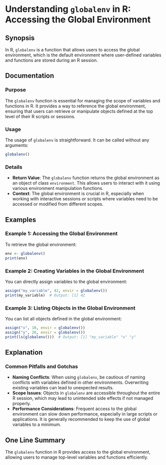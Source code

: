 <!--
Meta Description: # Understanding `globalenv` in R: Accessing the Global Environment ## Synopsis In R, `globalenv` is a function that allows users to access the global ...
Meta Keywords: environment, globalenv, global, variables, can
-->

# Understanding `globalenv` in R: Accessing the Global Environment

## Synopsis
In R, `globalenv` is a function that allows users to access the global environment, which is the default environment where user-defined variables and functions are stored during an R session.

## Documentation
### Purpose
The `globalenv` function is essential for managing the scope of variables and functions in R. It provides a way to reference the global environment, ensuring that users can retrieve or manipulate objects defined at the top level of their R scripts or sessions.

### Usage
The usage of `globalenv` is straightforward. It can be called without any arguments:

```R
globalenv()
```

### Details
- **Return Value**: The `globalenv` function returns the global environment as an object of class `environment`. This allows users to interact with it using various environment manipulation functions.
- **Context**: The global environment is crucial in R, especially when working with interactive sessions or scripts where variables need to be accessed or modified from different scopes.

## Examples
### Example 1: Accessing the Global Environment
To retrieve the global environment:

```R
env <- globalenv()
print(env)
```

### Example 2: Creating Variables in the Global Environment
You can directly assign variables to the global environment:

```R
assign("my_variable", 42, envir = globalenv())
print(my_variable)  # Output: [1] 42
```

### Example 3: Listing Objects in the Global Environment
You can list all objects defined in the global environment:

```R
assign("x", 10, envir = globalenv())
assign("y", 20, envir = globalenv())
print(ls(globalenv()))  # Output: [1] "my_variable" "x" "y"
```

## Explanation
### Common Pitfalls and Gotchas
- **Naming Conflicts**: When using `globalenv`, be cautious of naming conflicts with variables defined in other environments. Overwriting existing variables can lead to unexpected results.
- **Scope Issues**: Objects in `globalenv` are accessible throughout the entire R session, which may lead to unintended side effects if not managed properly.
- **Performance Considerations**: Frequent access to the global environment can slow down performance, especially in large scripts or applications. It is generally recommended to keep the use of global variables to a minimum.

## One Line Summary
The `globalenv` function in R provides access to the global environment, allowing users to manage top-level variables and functions efficiently.